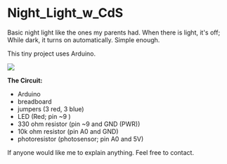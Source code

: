 # Night_Light_w_CdS
Basic night light like the ones my parents had. When there is light, it's off; While dark, it turns on automatically. Simple enough.

This tiny project uses Arduino.

![](/images/shematic.png?raw=true)

<b> The Circuit: </b>
<ul>
<li> Arduino </li>
<li> breadboard </li>
<li> jumpers (3 red, 3 blue)</li>
<li> LED (Red; pin ~9 )</li>
<li> 330 ohm resistor (pin ~9 and GND (PWR))</li>
<li> 10k ohm resistor (pin A0 and GND)</li>
<li> photoresistor (photosensor; pin A0 and 5V)</li>
</ul>


If anyone would like me to explain anything. Feel free to contact.
